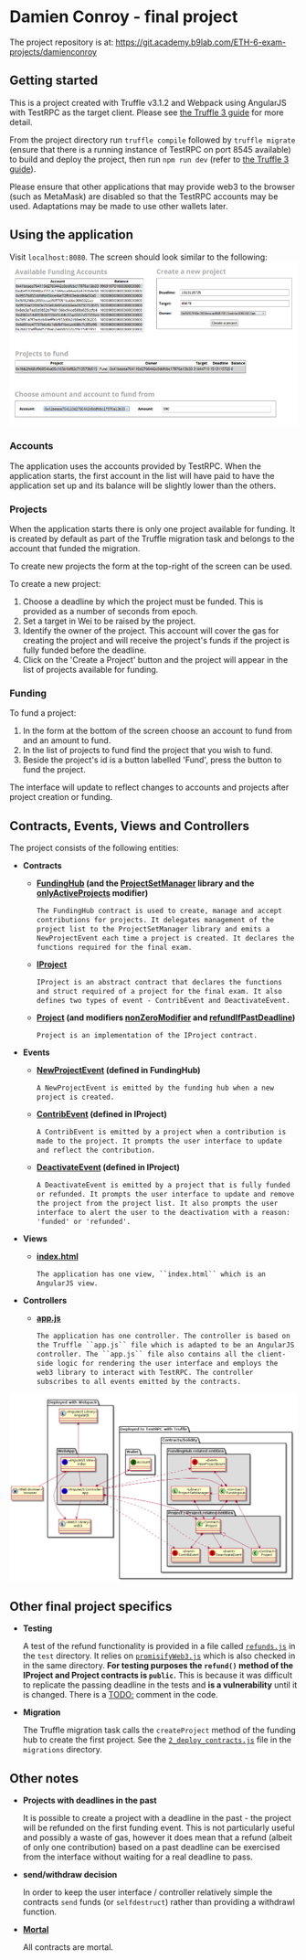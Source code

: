 # Damien Conroy - final project 

The project repository is at: https://git.academy.b9lab.com/ETH-6-exam-projects/damienconroy

## Getting started
This is a project created with Truffle v3.1.2 and Webpack using AngularJS with TestRPC as the target client.
Please see [the Truffle 3 guide](http://truffleframework.com/tutorials/building-testing-frontend-app-truffle-3) for more detail.

From the project directory run `truffle compile` followed by `truffle migrate` (ensure that there is a running instance of TestRPC on port 8545 available) to build and deploy the project, then run 
`npm run dev` (refer to [the Truffle 3 guide](http://truffleframework.com/tutorials/building-testing-frontend-app-truffle-3)).

Please ensure that other applications that may provide web3 to the browser (such as MetaMask) are disabled so that the TestRPC accounts may be used. Adaptations may be made to use other wallets later. 

## Using the application
Visit `localhost:8080`. The screen should look similar to the following:
        ![screenshot](docs/screenshot.png)

### Accounts
The application uses the accounts provided by TestRPC. When the application starts, the first account in the list will have paid to have the application set up and its balance will be slightly lower than the others. 

### Projects
When the application starts there is only one project available for funding. It is created by default as part of the Truffle migration task and belongs to the account that funded the migration.

To create new projects the form at the top-right of the screen can be used.

To create a new project:
1. Choose a deadline by which the project must be funded. This is provided as a number of seconds from epoch.
2. Set a target in Wei to be raised by the project.
3. Identify the owner of the project. This account will cover the gas for creating the project and will receive the project's funds if the project is fully funded before the deadline.
4. Click on the 'Create a Project' button and the project will appear in the list of projects available for funding.

### Funding
To fund a project:
1. In the form at the bottom of the screen choose an account to fund from and an amount to fund.
2. In the list of projects to fund find the project that you wish to fund.
3. Beside the project's id is a button labelled 'Fund', press the button to fund the project.

The interface will update to reflect changes to accounts and projects after project creation or funding.

## Contracts, Events, Views and Controllers
The project consists of the following entities:

* __Contracts__
  * __[FundingHub](https://git.academy.b9lab.com/ETH-6-exam-projects/damienconroy/blob/master/contracts/FundingHub.sol) (and the [ProjectSetManager](https://git.academy.b9lab.com/ETH-6-exam-projects/damienconroy/blob/master/contracts/ProjectSetManager.sol) library and the [onlyActiveProjects](https://git.academy.b9lab.com/ETH-6-exam-projects/damienconroy/blob/master/contracts/FundingHub.sol#L19) modifier)__
  
        The FundingHub contract is used to create, manage and accept contributions for projects. It delegates management of the project list to the ProjectSetManager library and emits a NewProjectEvent each time a project is created. It declares the functions required for the final exam.
  * __[IProject](https://git.academy.b9lab.com/ETH-6-exam-projects/damienconroy/blob/master/contracts/IProject.sol)__

        IProject is an abstract contract that declares the functions and struct required of a project for the final exam. It also defines two types of event - ContribEvent and DeactivateEvent.
  * __[Project](https://git.academy.b9lab.com/ETH-6-exam-projects/damienconroy/blob/master/contracts/Project.sol) (and modifiers [nonZeroModifier](https://git.academy.b9lab.com/ETH-6-exam-projects/damienconroy/blob/master/contracts/Project.sol#L13) and [refundIfPastDeadline](https://git.academy.b9lab.com/ETH-6-exam-projects/damienconroy/blob/master/contracts/Project.sol#L23))__
  
        Project is an implementation of the IProject contract.
* __Events__
  * __[NewProjectEvent](https://git.academy.b9lab.com/ETH-6-exam-projects/damienconroy/blob/master/contracts/FundingHub.sol#L20) (defined in FundingHub)__
  
        A NewProjectEvent is emitted by the funding hub when a new project is created.
  * __[ContribEvent](https://git.academy.b9lab.com/ETH-6-exam-projects/damienconroy/blob/master/contracts/IProject.sol#L11) (defined in IProject)__
  
        A ContribEvent is emitted by a project when a contribution is made to the project. It prompts the user interface to update and reflect the contribution.

  * __[DeactivateEvent](https://git.academy.b9lab.com/ETH-6-exam-projects/damienconroy/blob/master/contracts/IProject.sol#L17) (defined in IProject)__
  
        A DeactivateEvent is emitted by a project that is fully funded or refunded. It prompts the user interface to update and remove the project from the project list. It also prompts the user interface to alert the user to the deactivation with a reason: 'funded' or 'refunded'. 
* __Views__
  * __[index.html](https://git.academy.b9lab.com/ETH-6-exam-projects/damienconroy/blob/master/app/index.html)__
  
        The application has one view, ``index.html`` which is an AngularJS view.
* __Controllers__
  * __[app.js](https://git.academy.b9lab.com/ETH-6-exam-projects/damienconroy/blob/master/app/javascripts/app.js)__
  
        The application has one controller. The controller is based on the Truffle ``app.js`` file which is adapted to be an AngularJS controller. The ``app.js`` file also contains all the client-side logic for rendering the user interface and employs the web3 library to interact with TestRPC. The controller subscribes to all events emitted by the contracts.

![](docs/class.png)

## Other final project specifics

* __Testing__

    A test of the refund functionality is provided in a file called [``refunds.js``](https://git.academy.b9lab.com/ETH-6-exam-projects/damienconroy/blob/master/test/refunds.js) in the ``test`` directory. It relies on [``promisifyWeb3.js``](https://gist.github.com/xavierlepretre/90f0feafccc07b267e44a87050b95caa#file-promisifyweb3-js) which is also checked in in the same directory. __For testing purposes the ``refund()`` method of the IProject and Project contracts is ``public``.__ This is because it was difficult to replicate the passing deadline in the tests and __is a vulnerability__ until it is changed. There is a [TODO:](https://git.academy.b9lab.com/ETH-6-exam-projects/damienconroy/blob/master/contracts/Project.sol#L88) comment in the code.
    
* __Migration__

    The Truffle migration task calls the ``createProject`` method of the funding hub to create the first project. See the [``2_deploy_contracts.js``](https://git.academy.b9lab.com/ETH-6-exam-projects/damienconroy/blob/master/migrations/2_deploy_contracts.js) file in the ``migrations`` directory.
    
## Other notes
* __Projects with deadlines in the past__

    It is possible to create a project with a deadline in the past - the project will be refunded on the first funding event. This is not particularly useful and possibly a waste of gas, however it does mean that a refund (albeit of only one contribution) based on a past deadline can be exercised from the interface without waiting for a real deadline to pass.

* __send/withdraw decision__

    In order to keep the user interface / controller relatively simple the contracts ``send`` funds (or ``selfdestruct``) rather than providing a withdrawl function.    

* __[Mortal](https://git.academy.b9lab.com/ETH-6-exam-projects/damienconroy/blob/master/contracts/std/Mortal.sol)__

    All contracts are mortal.